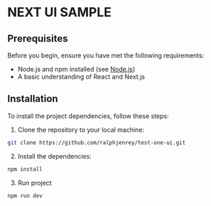 # NEXT UI SAMPLE

## Prerequisites

Before you begin, ensure you have met the following requirements:
- Node.js and npm installed (see [Node.js](https://nodejs.org/))
- A basic understanding of React and Next.js

## Installation

To install the project dependencies, follow these steps:

1. Clone the repository to your local machine:
```sh
git clone https://github.com/ralphjenrey/test-one-ui.git
```

2. Install the dependencies:
```sh
npm install
```

3. Run project
```sh
npm run dev
```